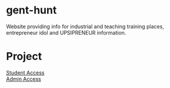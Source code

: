 # gent-hunt
Website providing info for industrial and teaching training places, entrepreneur idol and UPSIPRENEUR information.

# Project
[Student Access](http://syazwan.jkomp.my/gent-hunt/index.php)
<br>
[Admin Access](http://syazwan.jkomp.my/gent-hunt/index.php)
